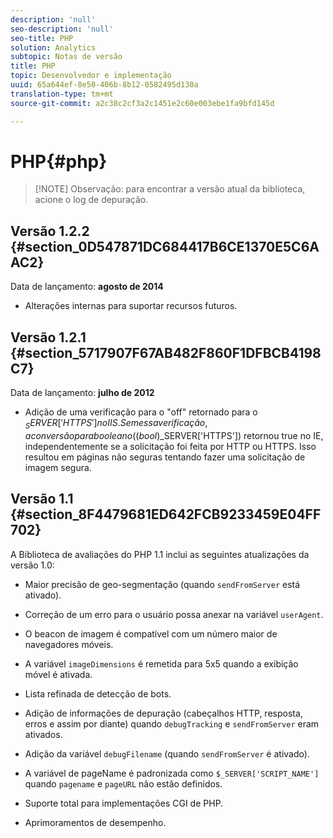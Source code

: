 ```yaml
---
description: 'null'
seo-description: 'null'
seo-title: PHP
solution: Analytics
subtopic: Notas de versão
title: PHP
topic: Desenvolvedor e implementação
uuid: 65a644ef-8e50-406b-8b12-0582495d130a
translation-type: tm+mt
source-git-commit: a2c38c2cf3a2c1451e2c60e003ebe1fa9bfd145d

---
```



# PHP{#php}

> [!NOTE] Observação: para encontrar a versão atual da biblioteca, acione o log de depuração.

## Versão 1.2.2 {#section_0D547871DC684417B6CE1370E5C6AAC2}

Data de lançamento: **agosto de 2014**

* Alterações internas para suportar recursos futuros.

## Versão 1.2.1 {#section_5717907F67AB482F860F1DFBCB4198C7}

Data de lançamento: **julho de 2012**

* Adição de uma verificação para o "off" retornado para o $_SERVER['HTTPS'] no IIS. Sem essa verificação, a conversão para booleano ((bool)$_SERVER['HTTPS']) retornou true no IE, independentemente se a solicitação foi feita por HTTP ou HTTPS. Isso resultou em páginas não seguras tentando fazer uma solicitação de imagem segura.

## Versão 1.1 {#section_8F4479681ED642FCB9233459E04FF702}

A Biblioteca de avaliações do PHP 1.1 inclui as seguintes atualizações da versão 1.0:

* Maior precisão de geo-segmentação (quando `sendFromServer` está ativado).
* Correção de um erro para o usuário possa anexar na variável `userAgent`.
* O beacon de imagem é compatível com um número maior de navegadores móveis.
* A variável `imageDimensions` é remetida para 5x5 quando a exibição móvel é ativada.
* Lista refinada de detecção de bots.
* Adição de informações de depuração (cabeçalhos HTTP, resposta, erros e assim por diante) quando `debugTracking` e `sendFromServer` eram ativados.

* Adição da variável `debugFilename` (quando `sendFromServer` é ativado).

* A variável de pageName é padronizada como `$_SERVER['SCRIPT_NAME']` quando `pagename` e `pageURL` não estão definidos.

* Suporte total para implementações CGI de PHP.
* Aprimoramentos de desempenho.

